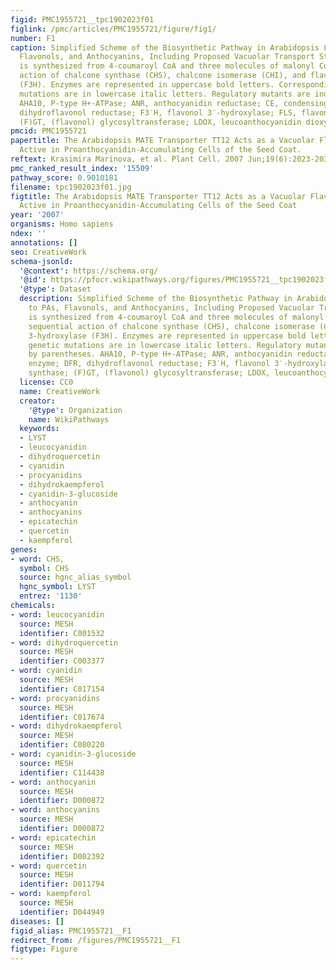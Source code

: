 ```yaml
---
figid: PMC1955721__tpc1902023f01
figlink: /pmc/articles/PMC1955721/figure/fig1/
number: F1
caption: Simplified Scheme of the Biosynthetic Pathway in Arabidopsis Leading to PAs,
  Flavonols, and Anthocyanins, Including Proposed Vacuolar Transport Steps.Dihydrokaempferol
  is synthesized from 4-coumaroyl CoA and three molecules of malonyl CoA by the sequential
  action of chalcone synthase (CHS), chalcone isomerase (CHI), and flavanone 3-hydroxylase
  (F3H). Enzymes are represented in uppercase bold letters. Corresponding genetic
  mutations are in lowercase italic letters. Regulatory mutants are indicated by parentheses.
  AHA10, P-type H+-ATPase; ANR, anthocyanidin reductase; CE, condensing enzyme; DFR,
  dihydroflavonol reductase; F3′H, flavonol 3′-hydroxylase; FLS, flavonol synthase;
  (F)GT, (flavonol) glycosyltransferase; LDOX, leucoanthocyanidin dioxygenase.
pmcid: PMC1955721
papertitle: The Arabidopsis MATE Transporter TT12 Acts as a Vacuolar Flavonoid/H+-Antiporter
  Active in Proanthocyanidin-Accumulating Cells of the Seed Coat.
reftext: Krasimira Marinova, et al. Plant Cell. 2007 Jun;19(6):2023-2038.
pmc_ranked_result_index: '15509'
pathway_score: 0.9010181
filename: tpc1902023f01.jpg
figtitle: The Arabidopsis MATE Transporter TT12 Acts as a Vacuolar Flavonoid/H+-Antiporter
  Active in Proanthocyanidin-Accumulating Cells of the Seed Coat
year: '2007'
organisms: Homo sapiens
ndex: ''
annotations: []
seo: CreativeWork
schema-jsonld:
  '@context': https://schema.org/
  '@id': https://pfocr.wikipathways.org/figures/PMC1955721__tpc1902023f01.html
  '@type': Dataset
  description: Simplified Scheme of the Biosynthetic Pathway in Arabidopsis Leading
    to PAs, Flavonols, and Anthocyanins, Including Proposed Vacuolar Transport Steps.Dihydrokaempferol
    is synthesized from 4-coumaroyl CoA and three molecules of malonyl CoA by the
    sequential action of chalcone synthase (CHS), chalcone isomerase (CHI), and flavanone
    3-hydroxylase (F3H). Enzymes are represented in uppercase bold letters. Corresponding
    genetic mutations are in lowercase italic letters. Regulatory mutants are indicated
    by parentheses. AHA10, P-type H+-ATPase; ANR, anthocyanidin reductase; CE, condensing
    enzyme; DFR, dihydroflavonol reductase; F3′H, flavonol 3′-hydroxylase; FLS, flavonol
    synthase; (F)GT, (flavonol) glycosyltransferase; LDOX, leucoanthocyanidin dioxygenase.
  license: CC0
  name: CreativeWork
  creator:
    '@type': Organization
    name: WikiPathways
  keywords:
  - LYST
  - leucocyanidin
  - dihydroquercetin
  - cyanidin
  - procyanidins
  - dihydrokaempferol
  - cyanidin-3-glucoside
  - anthocyanin
  - anthocyanins
  - epicatechin
  - quercetin
  - kaempferol
genes:
- word: CHS,
  symbol: CHS
  source: hgnc_alias_symbol
  hgnc_symbol: LYST
  entrez: '1130'
chemicals:
- word: leucocyanidin
  source: MESH
  identifier: C001532
- word: dihydroquercetin
  source: MESH
  identifier: C003377
- word: cyanidin
  source: MESH
  identifier: C017154
- word: procyanidins
  source: MESH
  identifier: C017674
- word: dihydrokaempferol
  source: MESH
  identifier: C080220
- word: cyanidin-3-glucoside
  source: MESH
  identifier: C114438
- word: anthocyanin
  source: MESH
  identifier: D000872
- word: anthocyanins
  source: MESH
  identifier: D000872
- word: epicatechin
  source: MESH
  identifier: D002392
- word: quercetin
  source: MESH
  identifier: D011794
- word: kaempferol
  source: MESH
  identifier: D044949
diseases: []
figid_alias: PMC1955721__F1
redirect_from: /figures/PMC1955721__F1
figtype: Figure
---
```

